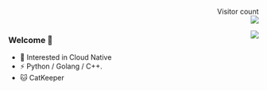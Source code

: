 <p align="right"> 
  Visitor count<br>
  <img src="https://profile-counter.glitch.me/qinguoyi/count.svg" />
</p>

<img align="right" src="https://github-readme-stats.vercel.app/api?username=qinguoyi&show_icons=true&icon_color=CE1D2D&text_color=718096&bg_color=ffffff&hide_title=true" />

### Welcome 👋
- :orange_book: Interested in Cloud Native
- ⚡ Python / Golang / C++.
- :cat: CatKeeper


